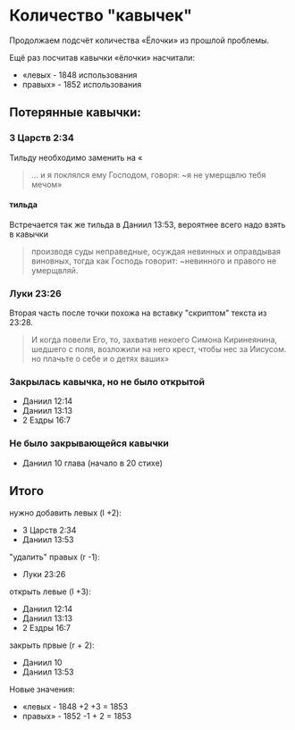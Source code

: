 # Количество "кавычек"

Продолжаем подсчёт количества &laquo;Ёлочки&raquo; из прошлой проблемы.

Ещё раз посчитав кавычки &laquo;ёлочки&raquo; насчитали:

* «левых - 1848 использования
* правых» - 1852 использования

## Потерянные кавычки:
### 3 Царств 2:34
Тильду необходимо заменить на «
> ...  и я поклялся ему Господом, говоря: ~я не умерщвлю тебя мечом»

#### тильда 
Встречается так же тильда в Даниил 13:53, вероятнее всего надо взять в кавычки
> производя суды неправедные, осуждая невинных и оправдывая виновных, тогда как Господь говорит: ~невинного и правого не умерщвляй.

### Луки 23:26

Вторая часть после точки похожа на вставку "скриптом" текста из 23:28.

> И когда повели Его, то, захватив некоего Симона Киринеянина, шедшего с поля, возложили на него крест, чтобы нес за Иисусом.
> но плачьте о себе и о детях ваших»

### Закрылась кавычка, но не было открытой
* Даниил 12:14
* Даниил 13:13
* 2 Ездры 16:7

### Не было закрывающейся кавычки 
* Даниил 10 глава (начало в 20 стихе)

## Итого
нужно добавить левых (l +2):

* 3 Царств 2:34
* Даниил 13:53

"удалить" правых (r -1):

* Луки 23:26

открыть левые (l +3):

* Даниил 12:14
* Даниил 13:13
* 2 Ездры 16:7

закрыть првые (r + 2):

* Даниил 10
* Даниил 13:53

Новые значения:

* «левых - 1848 +2 +3 = 1853
* правых» - 1852 -1 + 2 = 1853
